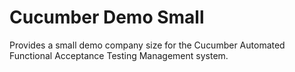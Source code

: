 # Cucumber Demo Small

Provides a small demo company size for the Cucumber Automated Functional Acceptance Testing Management system.